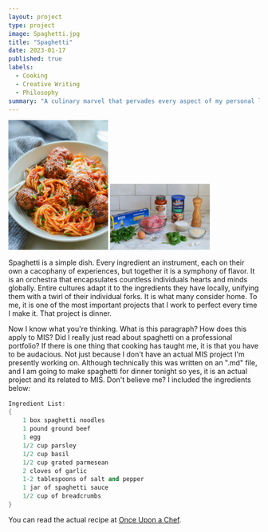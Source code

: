 ```yaml
---
layout: project
type: project
image: Spaghetti.jpg
title: "Spaghetti"
date: 2023-01-17
published: true
labels:
  - Cooking
  - Creative Writing
  - Philosophy
summary: "A culinary marvel that pervades every aspect of my personal life."
---
```


<div class="text-center p-4">
  <img width="200px" src="Spaghetti-and-Meatballs.jpg" class="img-thumbnail" >
  <img width="200px" src="unassembled.jpg" class="img-thumbnail" >
</div>

Spaghetti is a simple dish. Every ingredient an instrument, each on their own a cacophany of experiences, but together it is a symphony of flavor. It is an orchestra that encapsulates countless individuals hearts and minds globally. Entire cultures adapt it to the ingredients they have locally, unifying them with a twirl of their individual forks. It is what many consider home. To me, it is one of the most important projects that I work to perfect every time I make it. That project is dinner.

Now I know what you're thinking. What is this paragraph? How does this apply to MIS? Did I really just read about spaghetti on a professional portfolio? If there is one thing that cooking has taught me, it is that you have to be audacious. Not just because I don't have an actual MIS project I'm presently working on. Although technically this was written on an ".md" file, and I am going to make spaghetti for dinner tonight so yes, it is an actual project and its related to MIS. Don't believe me? I included the ingredients below:

```cpp
Ingredient List:
{
    1 box spaghetti noodles
    1 pound ground beef
    1 egg
    1/2 cup parsley
    1/2 cup basil
    1/2 cup grated parmesean
    2 cloves of garlic
    1-2 tablespoons of salt and pepper
    1 jar of spaghetti sauce
    1/2 cup of breadcrumbs
}
```

You can read the actual recipe at [Once Upon a Chef](https://www.onceuponachef.com/recipes/spaghetti-and-meatballs.html).

